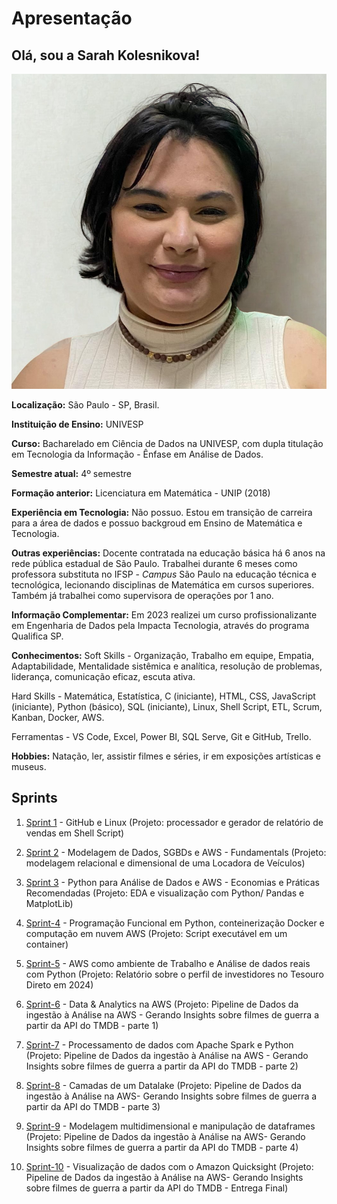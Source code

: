 # Apresentação

 ## Olá, sou a Sarah Kolesnikova! 
 ![Foto do arquivo pessoal](foto.png)

**Localização:** São Paulo - SP, Brasil.

**Instituição de Ensino:** UNIVESP

**Curso:** Bacharelado em Ciência de Dados na UNIVESP, com dupla titulação em  Tecnologia da Informação - Ênfase em Análise de Dados.

**Semestre atual:** 4º semestre

**Formação anterior:** Licenciatura em Matemática - UNIP (2018)

**Experiência em Tecnologia:** Não possuo. Estou em transição de carreira para a área de dados e possuo backgroud em Ensino de Matemática e Tecnologia.

**Outras experiências:** Docente contratada na educação básica há 6 anos na rede pública estadual de São Paulo. Trabalhei durante 6 meses como professora substituta no IFSP - *Campus* São Paulo na educação técnica e tecnológica, lecionando disciplinas de Matemática em cursos superiores. Também já trabalhei como supervisora de operações por 1 ano. 

**Informação Complementar:** Em 2023 realizei um curso profissionalizante em Engenharia de Dados pela Impacta Tecnologia, através do programa Qualifica SP.

**Conhecimentos:**
Soft Skills - Organização, Trabalho em equipe, Empatia, Adaptabilidade, Mentalidade sistêmica e analítica, resolução de problemas, liderança, comunicação eficaz, escuta ativa. 

Hard Skills - Matemática, Estatística, C (iniciante), HTML, CSS, JavaScript (iniciante), Python (básico), SQL (iniciante), Linux, Shell Script, ETL, Scrum, Kanban, Docker, AWS. 

Ferramentas - VS Code, Excel, Power BI, SQL Serve, Git e GitHub, Trello. 

**Hobbies:** Natação, ler, assistir filmes e séries, ir em exposições artísticas e museus.


## Sprints 

1. [Sprint 1](Sprint-1/README.md) - GitHub e Linux (Projeto: processador e gerador de relatório de vendas em Shell Script)

2. [Sprint 2](Sprint-2/README.md) - Modelagem de Dados, SGBDs e AWS - Fundamentals (Projeto: modelagem relacional e dimensional de uma Locadora de Veículos)

3. [Sprint 3](Sprint-3/README.md) - Python para Análise de Dados e AWS - Economias e Práticas Recomendadas (Projeto: EDA e visualização com Python/ Pandas e MatplotLib)  

4. [Sprint-4](Sprint-4/README.md) - Programação Funcional em Python, conteinerização Docker e computação em nuvem AWS (Projeto: Script executável em um container)

5. [Sprint-5](Sprint-5/README.md) - AWS como ambiente de Trabalho e Análise de dados reais com Python (Projeto: Relatório sobre o perfil de investidores no Tesouro Direto em 2024)

6. [Sprint-6](Sprint-6/README.md) - Data & Analytics na AWS (Projeto: Pipeline de Dados da ingestão à Análise na AWS - Gerando Insights sobre filmes de guerra a partir da API do TMDB - parte 1)

7. [Sprint-7](Sprint-7/README.md) - Processamento de dados com Apache Spark e Python (Projeto: Pipeline de Dados da ingestão à Análise na AWS - Gerando Insights sobre filmes de guerra a partir da API do TMDB - parte 2)

8. [Sprint-8](Sprint-8/README.md) - Camadas de um Datalake (Projeto: Pipeline de Dados da ingestão à Análise na AWS- Gerando Insights sobre filmes de guerra a partir da API do TMDB - parte 3)

9. [Sprint-9](./Sprint-9/README.md) - Modelagem multidimensional e manipulação de dataframes (Projeto: Pipeline de Dados da ingestão à Análise na AWS- Gerando Insights sobre filmes de guerra a partir da API do TMDB - parte 4)

10. [Sprint-10](./Sprint-10/README.md) - Visualização de dados com o Amazon Quicksight (Projeto: Pipeline de Dados da ingestão à Análise na AWS- Gerando Insights sobre filmes de guerra a partir da API do TMDB - Entrega Final)
